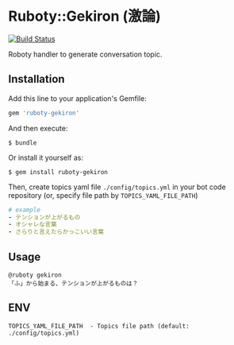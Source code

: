# Ruboty::Gekiron (激論)

[![Build Status](https://travis-ci.org/rhythnn/ruboty-gekiron.svg?branch=master)](https://travis-ci.org/rhythnn/ruboty-gekiron)

Roboty handler to generate conversation topic.

## Installation

Add this line to your application's Gemfile:

```ruby
gem 'ruboty-gekiron'
```

And then execute:

```
$ bundle
```

Or install it yourself as:

```
$ gem install ruboty-gekiron
```

Then, create topics yaml file `./config/topics.yml` in your bot code repository (or, specify file path by `TOPICS_YAML_FILE_PATH`)

```yaml
# example
- テンションが上がるもの
- オシャレな言葉
- さらりと言えたらかっこいい言葉
```

## Usage

```
@ruboty gekiron
「ふ」から始まる、テンションが上がるものは？
```

## ENV
```
TOPICS_YAML_FILE_PATH  - Topics file path (default: ./config/topics.yml)
```
